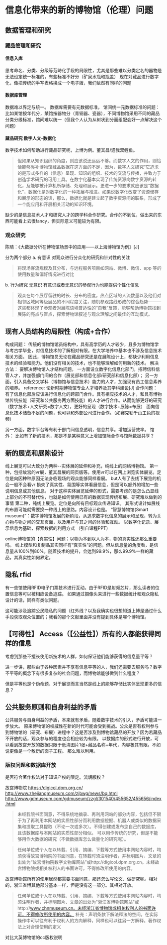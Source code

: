 # 信息化带来的新的博物馆（伦理）问题
## 数据管理和研究
### 藏品管理和研究
#### 信息入库
思考命名、分类、分级等范畴化手段的局限性，尤其是那些难以分类定名的器物是无法设定统一标准的，有些标准不好分（矿泉水瓶和瓶盖）
现在对藏品进行数字化，像把传统的手写表格换成一个电子版，我们依然有同样的问题

#### 数据库管理
数据难以界定与统一。
数据库需要有元数据标准，
馆间统一元数据标准的问题：比如某馆按年代分，某馆按器物分（青铜器、瓷器），不同博物馆采用不同的藏品分类分级标准，馆间难以统一（但我个人认为从树状到分面组配会好一点解决这个问题）

#### 藏品研究 数字人文-数据化
数字技术如何帮助进行藏品研究呢，上博为例。董其昌/遗我双鲤鱼。

> 但如果从知识组织的角度，则应该说还远远不够。而数字人文的作用，则恰恰能够弥补博物馆藏品数据在这方面的不足，因为，数字人文研究“它追求的是形式多样的（信息）呈现、知识的组织、技术的交流与传播，并致力于创造学术研究的可用工具。在数字化基本实现了传统资源向数字资源的转化，及能够被计算机所存储、处理和展示。更进一步的要求就应该是“数据化”，数据化是对数字化的一种拓展与推进。如果说数字化改变了资源储存和展示的形态的话，那么，数据化就是建立起了数字资源间的联系，形成了一个能应用和开展相关活动的知识环境。

缺少的是信息技术人才和研究人才的跨学科合作研究。合作的不到位，做出来的东西可能看上去很fancy，但实际意义可能较为有限。

### 观众研究
陈晴：《大数据分析在博物馆场景中的应用——以上海博物馆为例》[J]

分为两个部分
a. 有意识
对观众进行分众化的研究和针对性的关注
> 将现场客流规模及其分布，与远程服务项目如网站、微博、微信、app 等的使用数量和偏好情况进行对比
 
b. 行为研究 无意识
有意识或者无意识的参观行为也能提供个性化信息
> 观众在每个展厅留驻的时长、分布的密度，热点区域的人流数量以及他们对相邻区域同等级展品的不同程度关注，随机参观路线形成的综合趋势———这些都体现了参观者对展陈语境普适性的“自我”反馈，能够帮助博物馆找到展陈的亮点与盲点，探索博物馆叙述与观众理解之间最佳的互动模式。

## 现有人员结构的局限性（构成+合作）
构成问题：
传统的博物馆馆员结构中，具有高学历的人才较少，且多为博物馆学与考古学毕业，对信息技术的了解相对有限。在大学培养中基本也不涉及信息技术相关方面。
因此，博物馆员无论在藏品研究还是在展陈设计上，都缺少利用信息技术的经验和能力。他们没有相关的技术，也不能够理解如何用新的技术。
解决方法：
要解决博物馆人才结构问题，
一方面设立数字化信息化部门，招聘信科信管人才，并加强部门间的合作（展览部和信息化部/研究部和信息化部）；
另一方面，引入具备交叉学科（博物馆与信息技术）能力的人才，加强现有员工信息素养的培养。
reference: 论新时期博物馆专业人才培养及其学科建设[J]
合作问题：
有了信息化部后应该进行信息化的跨部门合作。具有相应技术的人才，和具有博物馆传统技能（研究和公共服务两方面技能）的人才进行合作。从而能够更好的研究（数字技术+人文研究=数字人文），更好的呈现（数字技术+展陈=布展）
面向信息化技术储备不足的问题，也可以和外部公司进行合作。（如赛克勒千山工色的视频）

另一方面，数字平台等有利于部门间信息透明，信息共享。增加运营效率。
馆外：
比如有了新的技术，那是不是某种意义上增加馆际合作与馆际数据共享？

## 新的展览和展陈设计
线上展览可以大致分为两种--实体展的延伸和补充，纯线上的网络博物馆。
第一种，包括故宫的vr展，董其昌展的网页版等。使用vr可以在网上浏览实体展览。定位是向因种种原因无法身临现场的观众能够同样看展。
but人有了去线下展览的机会一般不会看vr
损失了真实性、氛围等实体看展信息，但是可以额外的增加一些说明信息或其他信息。
对于这种实体展览延伸的形式，需要考虑的是怎么凸显线上部分的不可替代性，也就是如何使用已有的数据实现传统布展、研究难以做到的事情
第二种，纯线上展览。定位是向所有目标观众传递知识。
其形式设计如展线的布置可能就需要换一种线上的思路。内容设计也是。
 “智慧博物馆(Smart museum)”：数字博物馆发展的新阶段，从追求数字化信息的展示和呈现，转为关心物与物之间的交互页面，以及用户与其之间的体验和互动。
以数字化记录、展示信息为基础，探索数据的利用方式
（引自课程PPT）

online博物馆的【真实性】问题；以物为本到以人为本，物的真实性还那么重要吗。
线上模型和复制品其实同样有“真实性”的问题。但从信息量的角度看，是信息量从100%到80%，随着技术的提升，会达到99.9%，那么99.9%一样的藏品，其真实性如何界定。

## 隐私 rfid

有一些馆使用RFID电子门票技术进行互动。由于RFID是射频芯片，那么读者的位置信息等可以被相应设备追踪。
如果通过摄像头来进行一些数据统计和观众隐私设计的话，同样有类似问题。

这可能涉及追踪公民隐私的问题（红外线？以及我确实也很想知道上博是通过什么手段获取观众位置的；我看的那个文献里面并没有提到具体是哪个博物馆。
## 【可得性】 Access（【公益性】）所有的人都能获得同样的信息
考虑到那些不擅长使用新技术的人群，如何保证他们能够获得的信息量平等？

进一步讲，那些由于各种因素并不享有信息平等的人，我们还需要去服务吗？数字不平等的概念下有很多复杂的社会问题，而博物馆能够做到什么程度？

但是平等也是个伪命题，对于展览而言当然是线上的能够存储比实体呈现更多的信息？

## 公共服务原则和自身利益的矛盾
公共服务与自身利益的矛盾，本来就有矛盾，随着数字技术的引入，矛盾可能进一步放大。
原来博物馆的权威性在新的时代可能会受到挑战。公众是否有权利参与到博物馆的（研究、布展）进程中？这是否涉及到博物馆藏品的开放？因为若藏品不开放的话，观众参与的程度也会相应较为有限。
以数据库的形式进行开放，可以看到故宫开放的数据只限于低清图片1张+藏品名称+年代，内容极其有限。不如说更像是一个敷衍的面子工程。
那么难以利用。

### 版权问题和数据库开放
是否符合著作权法对于知识产权的限定。流氓版权？

故宫博物院 https://digicol.dpm.org.cn/
http://www.zhejiangmuseum.com/zjbwg/news/bq.html
http://www.gdmuseum.com/gdmuseum/zzgl/301540/455652/455656/index.html
 
> 未经我院书面同意，不得系统地摘录、再利用网站的部分内容，包括但不限于为了再利用本网站的实质性部分而利用数据挖掘、机器人或类似的数据采集和提取工具提取（不论一次或多次）。不得创建或发布您自己的数据库，且该数据库与本网站的实质性部分相似。
可以用作传统的研究，但是不能够用作大数据的研究（不做数据库怎么做量化的研究呢）。

> 任何单位或个人在以转载、引用、摘编、下载等方式使用本网站内容时，均须获得故宫博物院的书面同意，在转载时须注明作者，并标明图片、文章的出处为“故宫博物院数字文物库网站”或http://digicol.dpm.org.cn。未经故宫博物院或相关权利人的书面许可，不得修改所使用的内容。

故宫博物馆所有的使用居然都需要书面同意，那还怎么写论文、做研究呢。相对的，浙江省博其他部分基本一样，但是没有这一部分。其相对开放。

> 任何单位或个人在以转载、引用、摘编、下载等方式使用本网站内容时，均须注明作者，并标明图片、文章的出处为"浙江省博物馆网站"或http://www.chnmuseum.cn。未经浙江省博物馆或相关权利人的书面许可，不得修改所使用的内容。
补充：声明条款下解法释法的空间。在实际操作中可以往有利于权利人的方向解释，同样也可以往另一方解释。著作权法上对合理使用的定义

对比大英博物馆的cc版权说明















